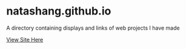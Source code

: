 # natashang.github.io
A directory containing displays and links of web projects I have made

[View Site Here](https://natashang.github.io/)
